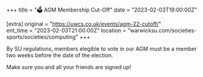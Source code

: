 +++
title = "🗳️ AGM Membership Cut-Off"
date = "2023-02-03T19:00:00Z"

[extra]
original = "https://uwcs.co.uk/events/agm-22-cutoff/"    
ent_time = "2023-02-03T21:00:00Z"
location = "warwicksu.com/societies-sports/societies/computing"
+++

By SU regulations, members elegible to vote in our AGM must be a member two weeks before the date of the election.

Make sure you and all your friends are signed up!
